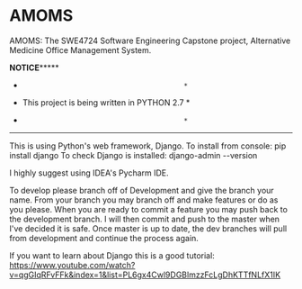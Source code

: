 # AMOMS
AMOMS: The SWE4724 Software Engineering Capstone project, Alternative Medicine Office Management System.

******************NOTICE***********************
*                                             *
* This project is being written in PYTHON 2.7 *
*                                             *
***********************************************

This is using Python's web framework, Django.
To install from console: pip install django
To check Django is installed: django-admin --version

I highly suggest using IDEA's Pycharm IDE.

To develop please branch off of Development and give the branch your name.
From your branch you may branch off and make features or do as you please.
When you are ready to commit a feature you may push back to the development
branch. I will then commit and push to the master when I've decided it is
safe. Once master is up to date, the dev branches will pull from development
and continue the process again.

If you want to learn about Django this is a good tutorial:
https://www.youtube.com/watch?v=qgGIqRFvFFk&index=1&list=PL6gx4Cwl9DGBlmzzFcLgDhKTTfNLfX1IK
